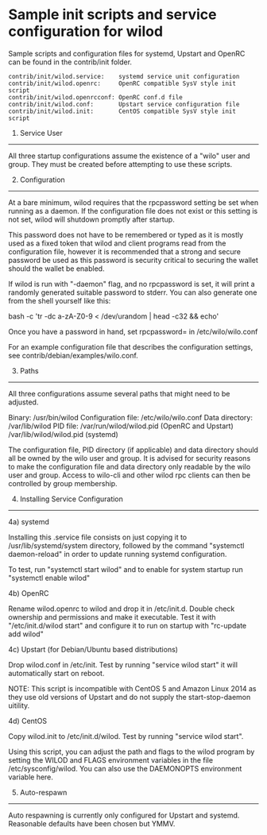 Sample init scripts and service configuration for wilod
==========================================================

Sample scripts and configuration files for systemd, Upstart and OpenRC
can be found in the contrib/init folder.

    contrib/init/wilod.service:    systemd service unit configuration
    contrib/init/wilod.openrc:     OpenRC compatible SysV style init script
    contrib/init/wilod.openrcconf: OpenRC conf.d file
    contrib/init/wilod.conf:       Upstart service configuration file
    contrib/init/wilod.init:       CentOS compatible SysV style init script

1. Service User
---------------------------------

All three startup configurations assume the existence of a "wilo" user
and group.  They must be created before attempting to use these scripts.

2. Configuration
---------------------------------

At a bare minimum, wilod requires that the rpcpassword setting be set
when running as a daemon.  If the configuration file does not exist or this
setting is not set, wilod will shutdown promptly after startup.

This password does not have to be remembered or typed as it is mostly used
as a fixed token that wilod and client programs read from the configuration
file, however it is recommended that a strong and secure password be used
as this password is security critical to securing the wallet should the
wallet be enabled.

If wilod is run with "-daemon" flag, and no rpcpassword is set, it will
print a randomly generated suitable password to stderr.  You can also
generate one from the shell yourself like this:

bash -c 'tr -dc a-zA-Z0-9 < /dev/urandom | head -c32 && echo'

Once you have a password in hand, set rpcpassword= in /etc/wilo/wilo.conf

For an example configuration file that describes the configuration settings,
see contrib/debian/examples/wilo.conf.

3. Paths
---------------------------------

All three configurations assume several paths that might need to be adjusted.

Binary:              /usr/bin/wilod
Configuration file:  /etc/wilo/wilo.conf
Data directory:      /var/lib/wilod
PID file:            /var/run/wilod/wilod.pid (OpenRC and Upstart)
                     /var/lib/wilod/wilod.pid (systemd)

The configuration file, PID directory (if applicable) and data directory
should all be owned by the wilo user and group.  It is advised for security
reasons to make the configuration file and data directory only readable by the
wilo user and group.  Access to wilo-cli and other wilod rpc clients
can then be controlled by group membership.

4. Installing Service Configuration
-----------------------------------

4a) systemd

Installing this .service file consists on just copying it to
/usr/lib/systemd/system directory, followed by the command
"systemctl daemon-reload" in order to update running systemd configuration.

To test, run "systemctl start wilod" and to enable for system startup run
"systemctl enable wilod"

4b) OpenRC

Rename wilod.openrc to wilod and drop it in /etc/init.d.  Double
check ownership and permissions and make it executable.  Test it with
"/etc/init.d/wilod start" and configure it to run on startup with
"rc-update add wilod"

4c) Upstart (for Debian/Ubuntu based distributions)

Drop wilod.conf in /etc/init.  Test by running "service wilod start"
it will automatically start on reboot.

NOTE: This script is incompatible with CentOS 5 and Amazon Linux 2014 as they
use old versions of Upstart and do not supply the start-stop-daemon uitility.

4d) CentOS

Copy wilod.init to /etc/init.d/wilod. Test by running "service wilod start".

Using this script, you can adjust the path and flags to the wilod program by
setting the WILOD and FLAGS environment variables in the file
/etc/sysconfig/wilod. You can also use the DAEMONOPTS environment variable here.

5. Auto-respawn
-----------------------------------

Auto respawning is currently only configured for Upstart and systemd.
Reasonable defaults have been chosen but YMMV.
